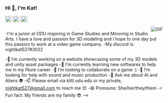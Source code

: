 ### Hi 👋, I'm Kat!



<a href="https://www.instagram.com/nightkat527/">
  <img align="left" alt="Kat's Instagram" width="22px" src="https://cdn.jsdelivr.net/npm/simple-icons@v3/icons/instagram.svg" />
</a>
<a href="https://www.fuzzphyte.com">
  <img align="left" alt="Personal Website" width="22px" src="https://cdn.jsdelivr.net/npm/simple-icons@7.7.0/icons/html5.svg" />
</a>
<a href="https://twitter.com/TheJohnnyFuzz">
  <img align="left" alt="John's Twitter" width="22px" src="https://cdn.jsdelivr.net/npm/simple-icons@7.7.0/icons/twitter.svg" />
</a>

<br />
<br />

<img align="right" alt="GIF" src="https://media.giphy.com/media/cOSbH8NoUFt9MXbuie/giphy.gif" />

-I'm a junior at ODU majoring in Game Studies and Minoring in Studio Arts. I have a love and passion for 3D modeling and I hope to one day put this passion to work at a video game company. 
-My discord is: nightkat527#3022

-🔭 I’m currently working on a website showcasing some of my 3D models and unity asset packages
-🌱 I’m currently learning new softwares to help me in my fiture career
-👯 I’m looking to collaborate on a game :)
-🤔 I’m looking for help with sound and music production
-💬 Ask me about AI and Aliens 👽
-📫 Please email via klitt.odu.edu or my private, nightkat527@gmail.com to reach me 😊
-😄 Pronouns: She/her/they/them
-⚡ Fun fact: My friends are my family 😎
-->
